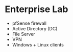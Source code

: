 # Enterprise Lab

- pfSense firewall
- Active Directory (DC)
- File Server
- VPN
- Windows + Linux clients

